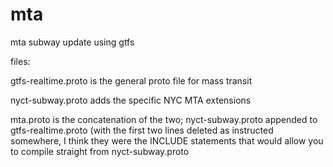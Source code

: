 # mta
mta subway update using gtfs

files:

gtfs-realtime.proto is the general proto file for mass transit

nyct-subway.proto adds the specific NYC MTA extensions

mta.proto is the concatenation of the two; nyct-subway.proto appended to gtfs-realtime.proto 
(with the first two lines deleted as instructed somewhere, I think they were the INCLUDE statements that would allow you to compile 
straight from nyct-subway.proto


